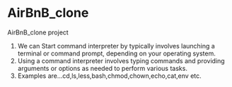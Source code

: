 # AirBnB_clone
AirBnB_clone project
1. We can Start command interpreter by typically involves launching a terminal or command prompt, depending on your operating system.
2. Using a command interpreter involves typing commands and providing arguments or options as needed to perform various tasks.
3. Examples are...cd,ls,less,bash,chmod,chown,echo,cat,env etc.
